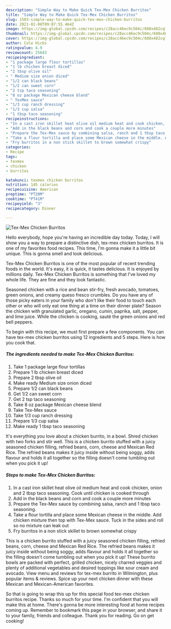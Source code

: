 ```yaml
---
description: "Simple Way to Make Quick Tex-Mex Chicken Burritos"
title: "Simple Way to Make Quick Tex-Mex Chicken Burritos"
slug: 1503-simple-way-to-make-quick-tex-mex-chicken-burritos
date: 2021-02-08T09:07:55.464Z
image: https://img-global.cpcdn.com/recipes/c28acc46ec9c504c/680x482cq70/tex-mex-chicken-burritos-recipe-main-photo.jpg
thumbnail: https://img-global.cpcdn.com/recipes/c28acc46ec9c504c/680x482cq70/tex-mex-chicken-burritos-recipe-main-photo.jpg
cover: https://img-global.cpcdn.com/recipes/c28acc46ec9c504c/680x482cq70/tex-mex-chicken-burritos-recipe-main-photo.jpg
author: Cole Hicks
ratingvalue: 4.9
reviewcount: 25643
recipeingredient:
- "1 package large flour tortillas"
- "1 lb chicken breast diced"
- "2 tbsp olive oil"
- " Medium size onion diced"
- "1/2 can black beans"
- "1/2 can sweet corn"
- "2 tsp taco seasoning"
- "8 oz package Mexican cheese blend"
- " TexMex sauce"
- "1/3 cup ranch dressing"
- "1/3 cup salsa"
- "1 tbsp taco seasoning"
recipeinstructions:
- "In a cast iron skillet heat olive oil medium heat and cook chicken, onion and 2 tbsp taco seasoning. Cook until chicken is cooked through"
- "Add in the black beans and corn and cook a couple more minutes"
- "Prepare the Tex-Mex sauce by combining salsa, ranch and 1 tbsp taco seasoning."
- "Take a flour tortilla and place some Mexican cheese in the middle. Add chicken mixture then top with Tex-Mex sauce. Tuck in the sides and roll so no mixture can leak out"
- "Fry burritos in a non stick skillet to brown somewhat crispy"
categories:
- Recipe
tags:
- texmex
- chicken
- burritos

katakunci: texmex chicken burritos 
nutrition: 145 calories
recipecuisine: American
preptime: "PT20M"
cooktime: "PT41M"
recipeyield: "3"
recipecategory: Dinner

---
```



![Tex-Mex Chicken Burritos](https://img-global.cpcdn.com/recipes/c28acc46ec9c504c/680x482cq70/tex-mex-chicken-burritos-recipe-main-photo.jpg)

Hello everybody, hope you're having an incredible day today. Today, I will show you a way to prepare a distinctive dish, tex-mex chicken burritos. It is one of my favorites food recipes. This time, I'm gonna make it a little bit unique. This is gonna smell and look delicious.

Tex-Mex Chicken Burritos is one of the most popular of recent trending foods in the world. It's easy, it is quick, it tastes delicious. It is enjoyed by millions daily. Tex-Mex Chicken Burritos is something that I've loved my whole life. They are fine and they look fantastic.

Seasoned chicken with a rice and bean stir-fry, fresh avocado, tomatoes, green onions, and creamy queso fresco crumbles. Do you have any of those picky eaters in your family who don&#39;t like their food to touch each other or who will only eat one thing at a time on their dinner plate? Season the chicken with granulated garlic, oregano, cumin, paprika, salt, pepper, and lime juice. While the chicken is cooking, sauté the green onions and red bell peppers.


To begin with this recipe, we must first prepare a few components. You can have tex-mex chicken burritos using 12 ingredients and 5 steps. Here is how you cook that.

<!--inarticleads1-->

##### The ingredients needed to make Tex-Mex Chicken Burritos:

1. Take 1 package large flour tortillas
1. Prepare 1 lb chicken breast diced
1. Prepare 2 tbsp olive oil
1. Make ready  Medium size onion diced
1. Prepare 1/2 can black beans
1. Get 1/2 can sweet corn
1. Get 2 tsp taco seasoning
1. Take 8 oz package Mexican cheese blend
1. Take  Tex-Mex sauce
1. Take 1/3 cup ranch dressing
1. Prepare 1/3 cup salsa
1. Make ready 1 tbsp taco seasoning


It&#39;s everything you love about a chicken burrito, in a bowl. Shred chicken with two forks and stir well. This is a chicken burrito stuffed with a juicy seasoned chicken filling, refried beans, corn, cheese and Mexican Red Rice. The refried beans makes it juicy inside without being soggy, adds flavour and holds it all together so the filling doesn&#39;t come tumbling out when you pick it up! 

<!--inarticleads2-->

##### Steps to make Tex-Mex Chicken Burritos:

1. In a cast iron skillet heat olive oil medium heat and cook chicken, onion and 2 tbsp taco seasoning. Cook until chicken is cooked through
1. Add in the black beans and corn and cook a couple more minutes
1. Prepare the Tex-Mex sauce by combining salsa, ranch and 1 tbsp taco seasoning.
1. Take a flour tortilla and place some Mexican cheese in the middle. Add chicken mixture then top with Tex-Mex sauce. Tuck in the sides and roll so no mixture can leak out
1. Fry burritos in a non stick skillet to brown somewhat crispy


This is a chicken burrito stuffed with a juicy seasoned chicken filling, refried beans, corn, cheese and Mexican Red Rice. The refried beans makes it juicy inside without being soggy, adds flavour and holds it all together so the filling doesn&#39;t come tumbling out when you pick it up! These burrito bowls are packed with perfect, grilled chicken, nicely charred veggies and plenty of additional vegetables and desired toppings like sour cream and avocado. View menu and reviews for tex-mex burrito in Wilmington, plus popular items &amp; reviews. Spice up your next chicken dinner with these Mexican and Mexican-American favorites. 

So that is going to wrap this up for this special food tex-mex chicken burritos recipe. Thanks so much for your time. I'm confident that you will make this at home. There's gonna be more interesting food at home recipes coming up. Remember to bookmark this page in your browser, and share it to your family, friends and colleague. Thank you for reading. Go on get cooking!
